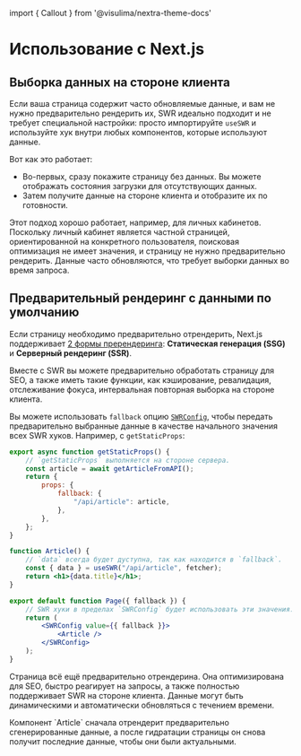 import { Callout } from '@visulima/nextra-theme-docs'

# Использование с Next.js

## Выборка данных на стороне клиента

Если ваша страница содержит часто обновляемые данные, и вам не нужно предварительно рендерить их, SWR идеально подходит и не требует специальной настройки: просто импортируйте `useSWR` и используйте хук внутри любых компонентов, которые используют данные.

Вот как это работает:

-   Во-первых, сразу покажите страницу без данных. Вы можете отображать состояния загрузки для отсутствующих данных.
-   Затем получите данные на стороне клиента и отобразите их по готовности.

Этот подход хорошо работает, например, для личных кабинетов. Поскольку личный кабинет является частной страницей, ориентированной на конкретного пользователя, поисковая оптимизация не имеет значения, и страницу не нужно предварительно рендерить. Данные часто обновляются, что требует выборки данных во время запроса.

## Предварительный рендеринг с данными по умолчанию

Если страницу необходимо предварительно отрендерить, Next.js поддерживает [2 формы пререндеринга](https://nextjs.org/docs/basic-features/data-fetching):
**Статическая генерация (SSG)** и **Серверный рендеринг (SSR)**.

Вместе с SWR вы можете предварительно обработать страницу для SEO, а также иметь такие функции, как кэширование, ревалидация, отслеживание фокуса, интервальная повторная выборка на стороне клиента.

Вы можете использовать `fallback` опцию [`SWRConfig`](/docs/global-configuration), чтобы передать предварительно выбранные данные в качестве начального значения всех SWR хуков. Например, с `getStaticProps`:

```jsx
export async function getStaticProps() {
    // `getStaticProps` выполняется на стороне сервера.
    const article = await getArticleFromAPI();
    return {
        props: {
            fallback: {
                "/api/article": article,
            },
        },
    };
}

function Article() {
    // `data` всегда будет дуступна, так как находится в `fallback`.
    const { data } = useSWR("/api/article", fetcher);
    return <h1>{data.title}</h1>;
}

export default function Page({ fallback }) {
    // SWR хуки в пределах `SWRConfig` будет использовать эти значения.
    return (
        <SWRConfig value={{ fallback }}>
            <Article />
        </SWRConfig>
    );
}
```

Страница всё ещё предварительно отрендерина. Она оптимизирована для SEO, быстро реагирует на запросы, а также полностью поддерживает SWR на стороне клиента. Данные могут быть динамическими и автоматически обновляться с течением времени.

<Callout emoji="💡">
  Компонент `Article` сначала отрендерит предварительно сгенерированные данные, а после гидратации страницы он снова получит последние данные, чтобы они были актуальными.
</Callout>
